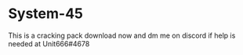 # System-45
This is a cracking pack download now and dm me on discord if help is needed at Unit666#4678
